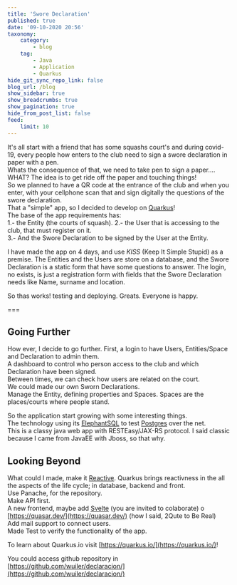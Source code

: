 ```yaml
---
title: 'Swore Declaration'
published: true
date: '09-10-2020 20:56'
taxonomy:
    category:
        - blog
    tag:
        - Java
        - Application
        - Quarkus
hide_git_sync_repo_link: false
blog_url: /blog
show_sidebar: true
show_breadcrumbs: true
show_pagination: true
hide_from_post_list: false
feed:
    limit: 10
---
```


It's all start with a friend that has some squashs court's and during covid-19, every people how enters to the club need to sign a swore declaration in paper with a pen.  
Whats the consequence of that, we need to take pen to sign a paper.... WHAT? The idea is to get ride off the paper and touching things!  
So we planned to have a QR code at the entrance of the club and when you enter, with your cellphone scan that and sign digitally the questions of the swore declaration.  
That a "simple" app, so I decided to develop on [Quarkus](https://quarkus.io/)!  
The base of the app requirements has:  
1.- the Entity (the courts of squash). 
2.- the User that is accessing to the club, that must register on it.  
3.- And the Swore Declaration to be signed by the User at the Entity.  
  
I have made the app on 4 days, and use _KISS_ (Keep It Simple Stupid) as a premise.  The Entities and the Users are store on a database, and the Swore Declaration is a static form that have some questions to answer. The login, no exists, is just a registration form with fields that the Swore Declaration needs like Name, surname and location.  

So thas works! testing and deploying. Greats. Everyone is happy.

===

## Going Further
How ever, I decide to go further. 
First, a login to have Users, Entities/Space and Declaration to admin them.  
A dashboard to control who person access to the club and which Declaration have been signed.   
Between times, we can check how users are related on the court.  
We could made our own Sworn Declarations.  
Manage the Entity, defining properties and Spaces. Spaces are the places/courts where people stand.  

So the application start growing with some interesting things.  
The technology using its [ElephantSQL](https://www.elephantsql.com/) to test [Postgres](https://www.postgresql.org/) over the net.  
This is a classy java web app with RESTEasy/JAX-RS protocol. I said classic because I came from JavaEE with Jboss, so that why.  

## Looking Beyond  
What could I made, make it [Reactive](https://quarkus.io/guides/getting-started-reactive). Quarkus brings reactivness in the all the aspects of the life cycle; in database, backend and front.  
Use Panache, for the repository.  
Make API first.  
A new frontend, maybe add [Svelte](https://svelte.dev/) (you are invited to colaborate) o [https://quasar.dev/](https://quasar.dev/) (how I said, 2Qute to Be Real)  
Add mail support to connect users.  
Made Test to verify the functionality of the app.  

To learn about Quarkus.io visit [https://quarkus.io/](https://quarkus.io/)!  

You could access github repository in <i class="fa fa-github fa-2x"></i>  [https://github.com/wuiler/declaracion/](https://github.com/wuiler/declaracion/)
